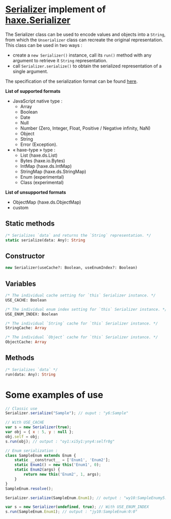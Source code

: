 # [Serializer][01] implement of [haxe.Serializer][02]
The Serializer  class can be used to encode values and  objects into a `String`,
from which the `Unserializer` class can recreate the original representation.   
This class can be used in two ways :
 - create a  `new Serializer()`  instance,  call  its `run()`  method  with  any
argument to retrieve it `String` representation.
 - call  `Serializer.serialize()` to  obtain the serialized  representation of a
single argument.

The specification of the serialization format can be found [here][03].

**List of supported formats**
 - JavaScript native type :
   - Array
   - Boolean
   - Date
   - Null
   - Number (Zero, Integer, Float, Positive / Negative infinity, NaN)
   - Object
   - String
   - Error (Exception).
 - « haxe-type » type :
   - List (haxe.ds.List)
   - Bytes (haxe.io.Bytes)
   - IntMap (haxe.ds.IntMap)
   - StringMap (haxe.ds.StringMap)
   - Enum (experimental)
   - Class (experimental)

**List of unsupported formats**
 - ObjectMap (haxe.ds.ObjectMap)
 - custom

## Static methods
```haxe
/* Serializes `data` and returns the `String` representation. */
static serialize(data: Any): String
```
## Constructor
```haxe
new Serializer(useCache?: Boolean, useEnumIndex?: Boolean)
```
## Variables
```haxe
/* The individual cache setting for `this` Serializer instance. */
USE_CACHE: Boolean
```
```haxe
/* The individual enum index setting for `this` Serializer instance. */
USE_ENUM_INDEX: Boolean
```
```haxe
/* The individual `String` cache for `this` Serializer instance. */
StringCache: Array
```
```haxe
/* The individual `Object` cache for `this` Serializer instance. */
ObjectCache: Array
```
## Methods
```haxe
/* Serializes `data` */
run(data: Any): String
```

# Some examples of use
```js
// Classic use
Serializer.serialize("Sample"); // ouput : "y6:Sample"
```
```js
// With USE_CACHE
var s = new Serializer(true);
var obj = { x : 5, y : null };
obj.self = obj;
s.run(obj); // output : "oy1:xi5y1:yny4:selfr0g"
```
```js
// Enum serialization :
class SampleEnum extends Enum {
	static __construct__ = ['Enum1', 'Enum2'];
	static Enum1() = new this('Enum1', 0);
	static Enum2(args) {
		return new this('Enum2', 1, args);
	}
}
SampleEnum.resolve();

Serializer.serialize(SampleEnum.Enum1); // output : "wy10:SampleEnumy5:Enum1:0"

var s = new Serializer(undefined, true); // With USE_ENUM_INDEX
s.run(SampleEnum.Enum1); // output : "jy10:SampleEnum:0:0"
```

[01]: /source/index.js
[02]: https://api.haxe.org/haxe/Serializer.html
[03]: https://haxe.org/manual/std-serialization-format.html